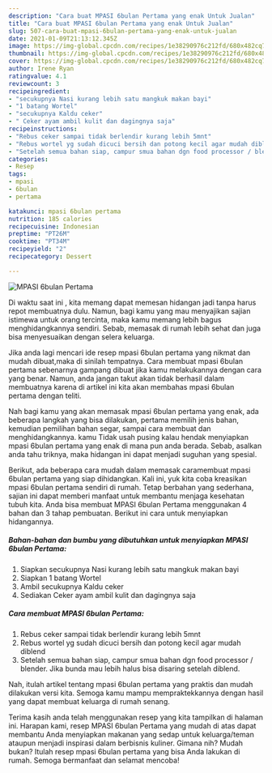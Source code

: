```yaml
---
description: "Cara buat MPASI 6bulan Pertama yang enak Untuk Jualan"
title: "Cara buat MPASI 6bulan Pertama yang enak Untuk Jualan"
slug: 507-cara-buat-mpasi-6bulan-pertama-yang-enak-untuk-jualan
date: 2021-01-09T21:13:12.345Z
image: https://img-global.cpcdn.com/recipes/1e38290976c212fd/680x482cq70/mpasi-6bulan-pertama-foto-resep-utama.jpg
thumbnail: https://img-global.cpcdn.com/recipes/1e38290976c212fd/680x482cq70/mpasi-6bulan-pertama-foto-resep-utama.jpg
cover: https://img-global.cpcdn.com/recipes/1e38290976c212fd/680x482cq70/mpasi-6bulan-pertama-foto-resep-utama.jpg
author: Irene Ryan
ratingvalue: 4.1
reviewcount: 3
recipeingredient:
- "secukupnya Nasi kurang lebih satu mangkuk makan bayi"
- "1 batang Wortel"
- "secukupnya Kaldu ceker"
- " Ceker ayam ambil kulit dan dagingnya saja"
recipeinstructions:
- "Rebus ceker sampai tidak berlendir kurang lebih 5mnt"
- "Rebus wortel yg sudah dicuci bersih dan potong kecil agar mudah diblend"
- "Setelah semua bahan siap, campur smua bahan dgn food processor / blender. Jika bunda mau lebih halus bisa disaring setelah diblend."
categories:
- Resep
tags:
- mpasi
- 6bulan
- pertama

katakunci: mpasi 6bulan pertama 
nutrition: 185 calories
recipecuisine: Indonesian
preptime: "PT26M"
cooktime: "PT34M"
recipeyield: "2"
recipecategory: Dessert

---
```



![MPASI 6bulan Pertama](https://img-global.cpcdn.com/recipes/1e38290976c212fd/680x482cq70/mpasi-6bulan-pertama-foto-resep-utama.jpg)

Di waktu  saat ini , kita memang dapat memesan hidangan jadi tanpa harus repot membuatnya dulu. Namun, bagi kamu yang mau menyajikan sajian istimewa untuk orang tercinta, maka kamu memang lebih bagus menghidangkannya sendiri. Sebab, memasak di rumah lebih sehat dan juga bisa menyesuaikan dengan selera keluarga.

Jika anda lagi mencari ide resep mpasi 6bulan pertama yang nikmat dan mudah dibuat,maka di sinilah tempatnya. Cara membuat mpasi 6bulan pertama  sebenarnya gampang dibuat jika kamu melakukannya dengan cara yang benar. Namun, anda jangan takut akan tidak berhasil dalam membuatnya 
karena di artikel ini kita akan membahas mpasi 6bulan pertama dengan teliti.  



Nah bagi kamu yang akan memasak mpasi 6bulan pertama yang enak, ada beberapa langkah yang bisa dilakukan, pertama memilih jenis bahan, kemudian pemilihan bahan segar, sampai cara membuat dan menghidangkannya. kamu Tidak usah pusing kalau hendak menyiapkan mpasi 6bulan pertama yang enak di mana pun anda berada. Sebab, asalkan anda  tahu triknya, maka hidangan ini dapat menjadi suguhan yang spesial.

Berikut, ada beberapa cara mudah dalam memasak caramembuat mpasi 6bulan pertama yang siap dihidangkan. Kali ini, yuk kita coba kreasikan mpasi 6bulan pertama sendiri di rumah. Tetap berbahan yang sederhana, sajian ini dapat memberi manfaat untuk membantu menjaga kesehatan tubuh kita. Anda bisa membuat MPASI 6bulan Pertama menggunakan 4 bahan dan 3 tahap pembuatan. Berikut ini cara untuk menyiapkan hidangannya.

<!--inarticleads1-->

##### Bahan-bahan dan bumbu yang dibutuhkan untuk menyiapkan MPASI 6bulan Pertama:

1. Siapkan secukupnya Nasi kurang lebih satu mangkuk makan bayi
1. Siapkan 1 batang Wortel
1. Ambil secukupnya Kaldu ceker
1. Sediakan  Ceker ayam ambil kulit dan dagingnya saja




<!--inarticleads2-->

##### Cara membuat MPASI 6bulan Pertama:

1. Rebus ceker sampai tidak berlendir kurang lebih 5mnt
1. Rebus wortel yg sudah dicuci bersih dan potong kecil agar mudah diblend
1. Setelah semua bahan siap, campur smua bahan dgn food processor / blender. Jika bunda mau lebih halus bisa disaring setelah diblend.




Nah, itulah artikel tentang  mpasi 6bulan pertama  yang praktis dan mudah dilakukan versi kita. Semoga kamu mampu mempraktekkannya dengan hasil yang dapat membuat keluarga di rumah senang. 

Terima kasih anda telah menggunakan resep yang kita tampilkan di halaman ini. Harapan kami, resep  MPASI 6bulan Pertama yang mudah di atas dapat membantu Anda menyiapkan makanan yang sedap untuk keluarga/teman ataupun menjadi inspirasi dalam berbisnis kuliner. Gimana nih? Mudah bukan? Itulah resep mpasi 6bulan pertama yang bisa Anda lakukan di rumah. Semoga bermanfaat dan selamat mencoba!

